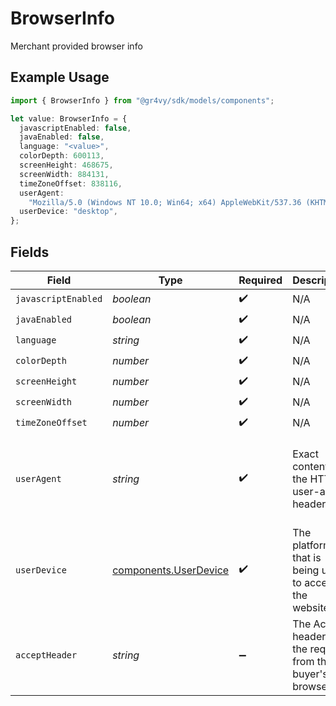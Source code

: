 # BrowserInfo

Merchant provided browser info

## Example Usage

```typescript
import { BrowserInfo } from "@gr4vy/sdk/models/components";

let value: BrowserInfo = {
  javascriptEnabled: false,
  javaEnabled: false,
  language: "<value>",
  colorDepth: 600113,
  screenHeight: 468675,
  screenWidth: 884131,
  timeZoneOffset: 838116,
  userAgent:
    "Mozilla/5.0 (Windows NT 10.0; Win64; x64) AppleWebKit/537.36 (KHTML, like Gecko) Chrome/120.0.0.0 Safari/537.36",
  userDevice: "desktop",
};
```

## Fields

| Field                                                                                                           | Type                                                                                                            | Required                                                                                                        | Description                                                                                                     | Example                                                                                                         |
| --------------------------------------------------------------------------------------------------------------- | --------------------------------------------------------------------------------------------------------------- | --------------------------------------------------------------------------------------------------------------- | --------------------------------------------------------------------------------------------------------------- | --------------------------------------------------------------------------------------------------------------- |
| `javascriptEnabled`                                                                                             | *boolean*                                                                                                       | :heavy_check_mark:                                                                                              | N/A                                                                                                             |                                                                                                                 |
| `javaEnabled`                                                                                                   | *boolean*                                                                                                       | :heavy_check_mark:                                                                                              | N/A                                                                                                             |                                                                                                                 |
| `language`                                                                                                      | *string*                                                                                                        | :heavy_check_mark:                                                                                              | N/A                                                                                                             |                                                                                                                 |
| `colorDepth`                                                                                                    | *number*                                                                                                        | :heavy_check_mark:                                                                                              | N/A                                                                                                             |                                                                                                                 |
| `screenHeight`                                                                                                  | *number*                                                                                                        | :heavy_check_mark:                                                                                              | N/A                                                                                                             |                                                                                                                 |
| `screenWidth`                                                                                                   | *number*                                                                                                        | :heavy_check_mark:                                                                                              | N/A                                                                                                             |                                                                                                                 |
| `timeZoneOffset`                                                                                                | *number*                                                                                                        | :heavy_check_mark:                                                                                              | N/A                                                                                                             |                                                                                                                 |
| `userAgent`                                                                                                     | *string*                                                                                                        | :heavy_check_mark:                                                                                              | Exact content of the HTTP user-agent header.                                                                    | Mozilla/5.0 (Windows NT 10.0; Win64; x64) AppleWebKit/537.36 (KHTML, like Gecko) Chrome/120.0.0.0 Safari/537.36 |
| `userDevice`                                                                                                    | [components.UserDevice](../../models/components/userdevice.md)                                                  | :heavy_check_mark:                                                                                              | The platform that is being used to access the website.                                                          | desktop                                                                                                         |
| `acceptHeader`                                                                                                  | *string*                                                                                                        | :heavy_minus_sign:                                                                                              | The Accept header of the request from the buyer's browser.                                                      | */*                                                                                                             |